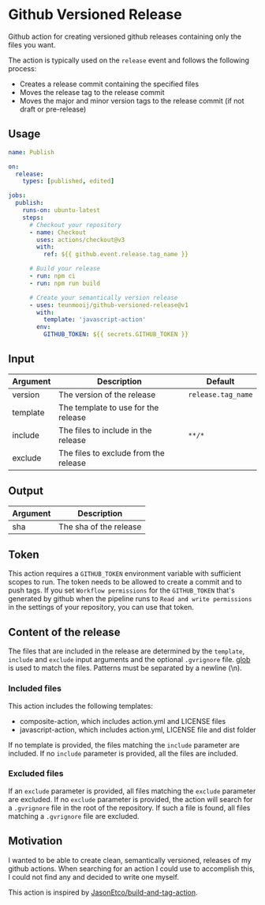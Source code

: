 # Github Versioned Release

Github action for creating versioned github releases containing only the files you want.

The action is typically used on the `release` event and follows the following process:

- Creates a release commit containing the specified files
- Moves the release tag to the release commit
- Moves the major and minor version tags to the release commit (if not draft or pre-release)

## Usage

```yml
name: Publish

on:
  release:
    types: [published, edited]

jobs:
  publish:
    runs-on: ubuntu-latest
    steps:
      # Checkout your repository
      - name: Checkout
        uses: actions/checkout@v3
        with:
          ref: ${{ github.event.release.tag_name }}

      # Build your release
      - run: npm ci
      - run: npm run build

      # Create your semantically version release
      - uses: teunmooij/github-versioned-release@v1
        with:
          template: 'javascript-action'
        env:
          GITHUB_TOKEN: ${{ secrets.GITHUB_TOKEN }}
```

## Input

| Argument | Description                           | Default            |
| -------- | ------------------------------------- | ------------------ |
| version  | The version of the release            | `release.tag_name` |
| template | The template to use for the release   |                    |
| include  | The files to include in the release   | `**/*`             |
| exclude  | The files to exclude from the release |                    |

## Output

| Argument | Description            |
| -------- | ---------------------- |
| sha      | The sha of the release |

## Token

This action requires a `GITHUB_TOKEN` environment variable with sufficient scopes to run. The token needs to be allowed to create a commit and to push tags. If you set `Workflow permissions` for the `GITHUB_TOKEN` that's generated by github when the pipeline runs to `Read and write permissions` in the settings of your repository, you can use that token.

## Content of the release

The files that are included in the release are determined by the `template`, `include` and `exclude` input arguments and the optional `.gvrignore` file. [glob](https://www.npmjs.com/package/glob) is used to match the files. Patterns must be separated by a newline (\n).

### Included files

This action includes the following templates:

- composite-action, which includes action.yml and LICENSE files
- javascript-action, which includes action.yml, LICENSE file and dist folder

If no template is provided, the files matching the `include` parameter are included. If no `include` parameter is provided, all the files are included.

### Excluded files

If an `exclude` parameter is provided, all files matching the `exclude` parameter are excluded.
If no `exclude` parameter is provided, the action will search for a `.gvrignore` file in the root of the repository. If such a file is found, all files matching a `.gvrignore` file are excluded.

## Motivation

I wanted to be able to create clean, semantically versioned, releases of my github actions. When searching for an action I could use to accomplish this, I could not find any and decided to write one myself.

This action is inspired by [JasonEtco/build-and-tag-action](https://github.com/JasonEtco/build-and-tag-action).
